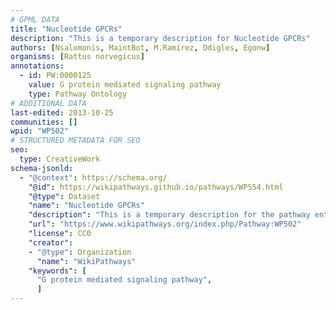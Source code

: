 ```yaml
---
# GPML DATA
title: "Nucleotide GPCRs"
description: "This is a temporary description for Nucleotide GPCRs"
authors: [Nsalomonis, MaintBot, M.Ramirez, Ddigles, Egonw]
organisms: [Rattus norvegicus]
annotations:
  - id: PW:0000125
    value: G protein mediated signaling pathway
    type: Pathway Ontology
# ADDITIONAL DATA
last-edited: 2013-10-25
communities: []
wpid: "WP502"
# STRUCTURED METADATA FOR SEO
seo:
  type: CreativeWork
schema-jsonld:
  - "@context": https://schema.org/
    "@id": https://wikipathways.github.io/pathways/WP554.html
    "@type": Dataset
    "name": "Nucleotide GPCRs"
    "description": "This is a temporary description for the pathway entitled: Nucleotide GPCRs"
    "url": "https://www.wikipathways.org/index.php/Pathway:WP502"
    "license": CC0
    "creator":
    - "@type": Organization
      "name": "WikiPathways"
    "keywords": [
      "G protein mediated signaling pathway",
      ]
---
```

